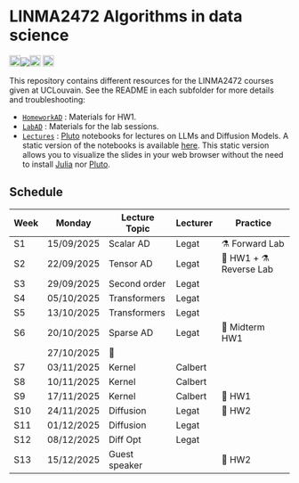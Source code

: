 # LINMA2472 Algorithms in data science

[<img src="https://plutojl.org/assets/favicon.svg" height="20"/>![](https://img.shields.io/badge/Notebooks-View-blue.svg)<img src="https://plutojl.org/assets/favicon.svg" height="20"/>](https://blegat.github.io/LINMA2472/)
[<img src="https://upload.wikimedia.org/wikipedia/commons/7/72/UCLouvain_logo.svg" height="20"/>](https://uclouvain.be/en-cours-2025-linma2472)
[<img src="https://upload.wikimedia.org/wikipedia/commons/c/c6/Moodle-logo.svg" height="16"/>](https://moodle.uclouvain.be/enrol/index.php?id=1189)

This repository contains different resources for the LINMA2472 courses given at UCLouvain.
See the README in each subfolder for more details and troubleshooting:

* [`HomeworkAD`](LabAD) : Materials for HW1.
* [`LabAD`](LabAD) : Materials for the lab sessions.
* [`Lectures`](Lectures) : [Pluto](https://plutojl.org/) notebooks for lectures on LLMs and Diffusion Models. A static version of the notebooks is available [here](https://blegat.github.io/LINMA2472/). This static version allows you to visualize the slides in your web browser without the need to install [Julia](https://julialang.org/) nor [Pluto](https://plutojl.org/).

## Schedule

| Week  | Monday     | Lecture Topic | Lecturer |       Practice         |
|-------|------------|---------------|----------|------------------------|
| S1    | 15/09/2025 | Scalar AD     | Legat    | ⚗️ Forward Lab         |
| S2    | 22/09/2025 | Tensor AD     | Legat    | 🚀 HW1 + ️⚗ Reverse Lab |
| S3    | 29/09/2025 | Second order  | Legat    |                        |
| S4    | 05/10/2025 | Transformers  | Legat    |                        |
| S5    | 13/10/2025 | Transformers  | Legat    |                        |
| S6    | 20/10/2025 | Sparse AD     | Legat    | 💬 Midterm HW1         |
|       | 27/10/2025 | 🎃            |          |                        |
| S7    | 03/11/2025 | Kernel        | Calbert  |                        |
| S8    | 10/11/2025 | Kernel        | Calbert  |                        |
| S9    | 17/11/2025 | Kernel        | Calbert  | 🏁 HW1                 |
| S10   | 24/11/2025 | Diffusion     | Legat    | 🚀 HW2                 |
| S11   | 01/12/2025 | Diffusion     | Legat    |                        |
| S12   | 08/12/2025 | Diff Opt      | Legat    |                        |
| S13   | 15/12/2025 | Guest speaker |          | 🏁 HW2                 |
